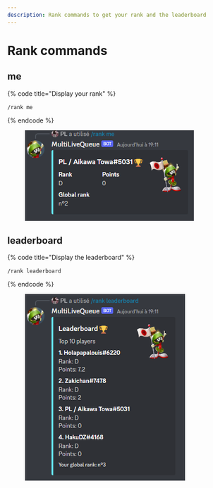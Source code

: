 ```yaml
---
description: Rank commands to get your rank and the leaderboard
---
```


# Rank commands

## me

{% code title="Display your rank" %}
```
/rank me
```
{% endcode %}

<figure><img src="../.gitbook/assets/Capture d’écran 2023-01-25 191245.png" alt=""><figcaption></figcaption></figure>

## leaderboard

{% code title="Display the leaderboard" %}
```
/rank leaderboard
```
{% endcode %}

<figure><img src="../.gitbook/assets/Capture d’écran 2023-01-25 191235.png" alt=""><figcaption></figcaption></figure>
